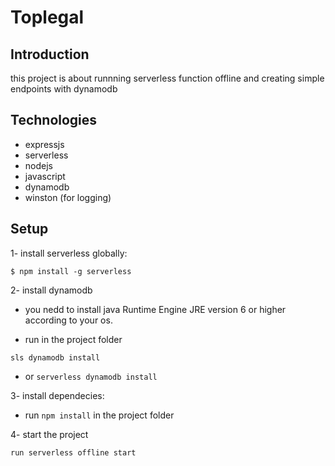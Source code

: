 # Toplegal

## Introduction
this project is about runnning serverless function offline and creating simple endpoints with dynamodb

## Technologies
- expressjs
- serverless 
- nodejs
- javascript
- dynamodb
- winston (for logging)

## Setup
 1- install serverless globally:
 ```
 $ npm install -g serverless
 ```
 2- install dynamodb
  
- you nedd to install java Runtime Engine JRE version 6 or higher according to your os.
      
- run in the project folder 

 ```
 sls dynamodb install
 ```
- or 
        ```
        serverless dynamodb install
        ```
      
3- install dependecies:
  
- run
      ```
      npm install
      ```
      in the project folder
      
4- start the project
```
run serverless offline start
```


